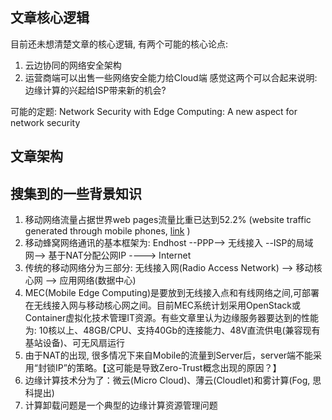 ## 文章核心逻辑
目前还未想清楚文章的核心逻辑, 有两个可能的核心论点:
1. 云边协同的网络安全架构
2. 运营商端可以出售一些网络安全能力给Cloud端
感觉这两个可以合起来说明: 边缘计算的兴起给ISP带来新的机会?

可能的定题: Network Security with Edge Computing: A new aspect for network security 

## 文章架构




## 搜集到的一些背景知识
1. 移动网络流量占据世界web pages流量比重已达到52.2% (website traffic generated through mobile phones, [link](https://www.statista.com/statistics/241462/global-mobile-phone-website-traffic-share) )
2. 移动蜂窝网络通讯的基本框架为: Endhost --PPP--> 无线接入 --ISP的局域网--> 基于NAT分配公网IP ----> Internet
3. 传统的移动网络分为三部分: 无线接入网(Radio Access Network) --> 移动核心网 --> 应用网络(数据中心) 
4. MEC(Mobile Edge Computing)是要放到无线接入点和有线网络之间,可部署在无线接入网与移动核心网之间。目前MEC系统计划采用OpenStack或Container虚拟化技术管理IT资源。有些文章里认为边缘服务器要达到的性能为: 10核以上、48GB/CPU、支持40Gb的连接能力、48V直流供电(兼容现有基站设备)、可无风扇运行
5. 由于NAT的出现, 很多情况下来自Mobile的流量到Server后，server端不能采用“封锁IP”的策略。【这可能是导致Zero-Trust概念出现的原因？】
6. 边缘计算技术分为了：微云(Micro Cloud)、薄云(Cloudlet)和雾计算(Fog, 思科提出)
7. 计算卸载问题是一个典型的边缘计算资源管理问题


